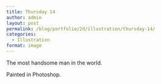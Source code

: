 ```yaml
---
title: Thursday 14
author: admin
layout: post
permalink: /blog/portfolio/2d/illustration/thursday-14/
categories:
  - Illustration
format: image
---
```

The most handsome man in the world.

Painted in Photoshop.